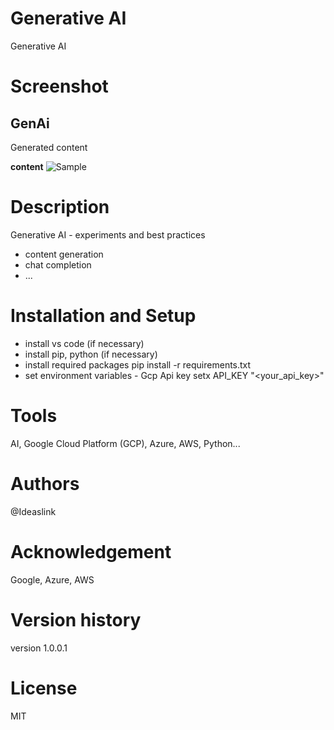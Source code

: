 # Generative AI
Generative AI

# Screenshot
## GenAi 
Generated content 

**content**
![Sample]()

# Description

 Generative AI - experiments and best practices

- content generation
- chat completion
- ...

# Installation and Setup

- install vs code (if necessary)
- install pip, python (if necessary)
- install required packages
      pip install -r requirements.txt
- set environment variables
      - Gcp Api key
        setx API_KEY "<your_api_key>"

# Tools 

AI, Google Cloud Platform (GCP), Azure, AWS, Python...

# Authors

@Ideaslink

# Acknowledgement

Google, Azure, AWS

# Version history
version 1.0.0.1

# License
MIT

